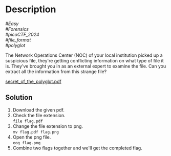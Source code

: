 # Description

_#Easy_<br>
_#Forensics_<br>
_#picoCTF_2024_<br>
_#file_format_<br>
_#polyglot_<br>

The Network Operations Center (NOC) of your local institution picked up a suspicious file, they're getting conflicting information on what type of file it is. They've brought you in as an external expert to examine the file. Can you extract all the information from this strange file?

[secret_of_the_polyglot.pdf](../Secret_of_the_Polyglot/secret_of_the_polyglot.pdf)

## Solution

1. Download the given pdf.
2. Check the file extension.<br>
   `file flag.pdf`
3. Change the file extension to png.<br>
   `mv flag.pdf flag.png`
4. Open the png file.<br>
   `eog flag.png`
5. Combine two flags together and we'll get the completed flag.<br>
